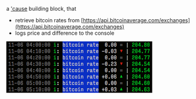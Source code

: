 a ['cause](https://github.com/freder/cause.git) building block, that<br>
- retrieve bitcoin rates from [https://api.bitcoinaverage.com/exchanges](https://api.bitcoinaverage.com/exchanges)
- logs price and difference to the console

![](screenshot.png)
